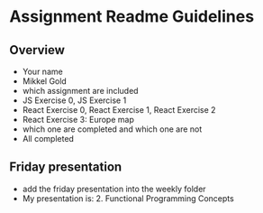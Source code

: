 # Assignment Readme Guidelines

## Overview

- Your name 
- Mikkel Gold
- which assignment are included
-  JS Exercise 0, JS Exercise 1
-   React Exercise 0, React Exercise 1, React Exercise 2
-   React Exercise 3: Europe map
- which one are completed and which one are not
- All completed

## Friday presentation
- add the friday presentation into the weekly folder
- My presentation is: 2. Functional Programming Concepts
